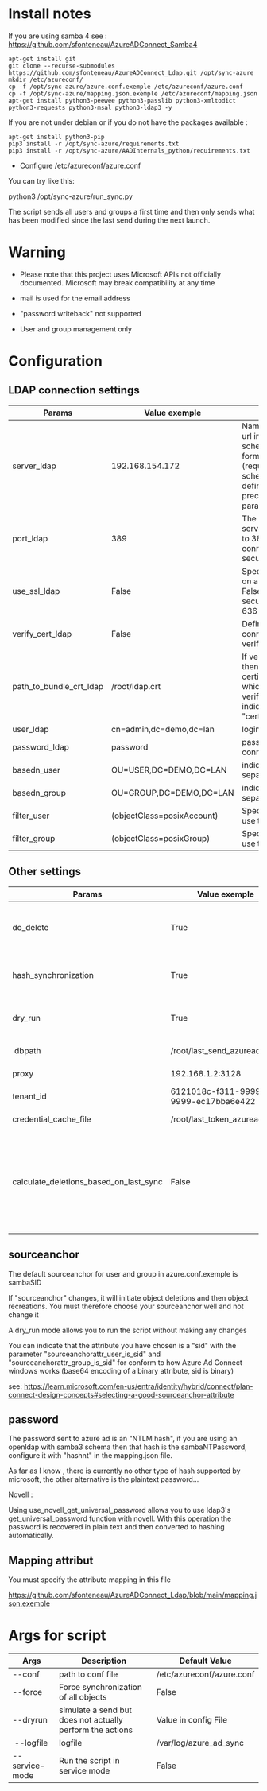 Install notes
==============

If you are using samba 4 see : https://github.com/sfonteneau/AzureADConnect_Samba4

```
apt-get install git
git clone --recurse-submodules https://github.com/sfonteneau/AzureADConnect_Ldap.git /opt/sync-azure
mkdir /etc/azureconf/
cp -f /opt/sync-azure/azure.conf.exemple /etc/azureconf/azure.conf
cp -f /opt/sync-azure/mapping.json.exemple /etc/azureconf/mapping.json
apt-get install python3-peewee python3-passlib python3-xmltodict python3-requests python3-msal python3-ldap3 -y
```


If you are not under debian or if you do not have the packages available :

```
apt-get install python3-pip
pip3 install -r /opt/sync-azure/requirements.txt
pip3 install -r /opt/sync-azure/AADInternals_python/requirements.txt
```

 - Configure /etc/azureconf/azure.conf
   
You can try like this:

python3 /opt/sync-azure/run_sync.py

The script sends all users and groups a first time and then only sends what has been modified since the last send during the next launch.

Warning
========

* Please note that this project uses Microsoft APIs not officially documented. Microsoft may break compatibility at any time

* mail is used for the email address

* "password writeback" not supported

* User and group management only


Configuration
========================

LDAP connection settings
-------------------------------

| Params                  | Value exemple              | Description                                                                                                                                                                                          |
| ----------------------- | -------------------------- | ---------------------------------------------------------------------------------------------------------------------------------------------------------------------------------------------------- |
| server_ldap             | 192.168.154.172            | Name or ip or the complete url in the scheme://hostname:hostport format of the server (required) - port and scheme (ldap or ldaps) defined here have precedence over the parameters port and use_ssl |
| port_ldap               | 389                        | The port where the DSA server is listening (defaults to 389, for a cleartext connection, 636 for a secured connection)                                                                               |
| use_ssl_ldap            | False                      | Specifies if the connection is on a secure port (defaults to False). When True the secure port is usually set to 636                                                                                 |
| verify_cert_ldap        | False                      | Defined if the ldap ssl/tls connection should be verified and validated                                                                                                                              |
| path_to_bundle_crt_ldap | /root/ldap.crt             | If verify_cert_ldap is True then you must define a certificate bundle path with which the connection will be verified, "lib_python_certifi" indicates to check with the "certifi" library            |     
| user_ldap               | cn=admin,dc=demo,dc=lan    | login for ldap connection                                                                                                                                                                            |
| password_ldap           | password                   | password for ldap connection                                                                                                                                                                         |
| basedn_user             | OU=USER,DC=DEMO,DC=LAN     | indicate several bases dn , separate them with \|                                                                                                                                                    |                            
| basedn_group            | OU=GROUP,DC=DEMO,DC=LAN    | indicate several bases dn , separate them with \|                                                                                                                                                    |     
| filter_user             | (objectClass=posixAccount) | Specifies the ldap filter to use to find users                                                                                                                                                       |
| filter_group            | (objectClass=posixGroup)   | Specifies the ldap filter to use to find groups                                                                                                                                                      |


Other settings
-------------------------------

| Params                                 | Value exemple                        | Description                                                                                                                                                                           |
| -------------------------------------- | ------------------------------------ | ------------------------------------------------------------------------------------------------------------------------------------------------------------------------------------- |
| do_delete                              | True                                 | defined if objects found online on Azure and not present locally must be deleted.                                                                                                     |
| hash_synchronization                   | True                                 | hash_synchronization set whether passwords should be synchronized.                                                                                                                    |
| dry_run                                | True                                 | he script will display the actions but will not perform the action                                                                                                                    |
| dbpath                                 | /root/last_send_azuread.db           | the last data sent is stored there.                                                                                                                                                   |
| proxy                                  | 192.168.1.2:3128                     | define the proxy to use                                                                                                                                                               |
| tenant_id                              | 6121018c-f311-9999-9999-ec17bba6e422 | indicate the tenant_id here                                                                                                                                                           |
| credential_cache_file                  | /root/last_token_azuread.json        | indicates the path to the credentials cache                                                                                                                                           |
| calculate_deletions_based_on_last_sync | False                                | allows you not to retrieve the list of users and groups from Azure, thereby limiting the number of requests to Azure , Can only be triggered after a first successful synchronization |

sourceanchor
-----------------------------

The default sourceanchor for user and group in azure.conf.exemple is sambaSID

If "sourceanchor" changes, it will initiate object deletions and then object recreations. You must therefore choose your sourceanchor well and not change it

A dry_run mode allows you to run the script without making any changes

You can indicate that the attribute you have chosen is a "sid" with the parameter "sourceanchorattr_user_is_sid" and "sourceanchorattr_group_is_sid" for conform to how Azure Ad Connect windows works (base64 encoding of a binary attribute, sid is binary)

see: https://learn.microsoft.com/en-us/entra/identity/hybrid/connect/plan-connect-design-concepts#selecting-a-good-sourceanchor-attribute

password
-------------------------------------

The password sent to azure ad is an "NTLM hash", if you are using an openldap with samba3 schema then that hash is the sambaNTPassword, configure it with "hashnt" in the mapping.json file.

As far as I know , there is currently no other type of hash supported by microsoft, the other alternative is the plaintext password...

Novell :

Using use_novell_get_universal_password allows you to use ldap3's get_universal_password function with novell. With this operation the password is recovered in plain text and then converted to hashing automatically.

Mapping attribut
-------------------------------------

You must specify the attribute mapping in this file

https://github.com/sfonteneau/AzureADConnect_Ldap/blob/main/mapping.json.exemple

Args for script
====================================

| Args                                   | Description                                                                         | Default Value             |
| -------------------------------------- | ----------------------------------------------------------------------------------- | ------------------------- |
| --conf                                 | path to conf file                                                                   | /etc/azureconf/azure.conf |
| --force                                | Force synchronization of all objects                                                | False                     |
| --dryrun                               | simulate a send but does not actually perform the actions                           | Value in config File      |
| --logfile                              | logfile                                                                             | /var/log/azure_ad_sync    |
| --service-mode                         | Run the script in service mode                                                      | False                     |


